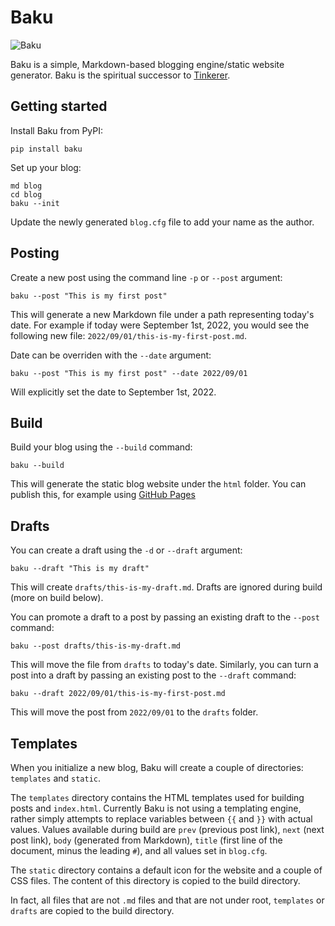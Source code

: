 # Baku

![Baku](baku.png)

Baku is a simple, Markdown-based blogging engine/static website generator. Baku is the spiritual successor to [Tinkerer](https://github.com/vladris/tinkerer).

## Getting started

Install Baku from PyPI:

```
pip install baku
```

Set up your blog:

```
md blog
cd blog
baku --init
```

Update the newly generated `blog.cfg` file to add your name as the author.

## Posting

Create a new post using the command line `-p` or `--post` argument:

```
baku --post "This is my first post"
```

This will generate a new Markdown file under a path representing today's date.
For example if today were September 1st, 2022, you would see the following new
file: `2022/09/01/this-is-my-first-post.md`.

Date can be overriden with the `--date` argument:

```
baku --post "This is my first post" --date 2022/09/01
```

Will explicitly set the date to September 1st, 2022.

## Build

Build your blog using the `--build` command:

```
baku --build
```

This will generate the static blog website under the `html` folder. You can
publish this, for example using [GitHub Pages](https://pages.github.com/)

## Drafts

You can create a draft using the `-d` or `--draft` argument:

```
baku --draft "This is my draft"
```

This will create `drafts/this-is-my-draft.md`. Drafts are ignored during build
(more on build below).

You can promote a draft to a post by passing an existing draft to the `--post`
command:

```
baku --post drafts/this-is-my-draft.md
```

This will move the file from `drafts` to today's date. Similarly, you can
turn a post into a draft by passing an existing post to the `--draft` command:

```
baku --draft 2022/09/01/this-is-my-first-post.md
```

This will move the post from `2022/09/01` to the `drafts` folder.

## Templates

When you initialize a new blog, Baku will create a couple of directories:
`templates` and `static`.

The `templates` directory contains the HTML templates used for building posts
and `index.html`. Currently Baku is not using a templating engine, rather
simply attempts to replace variables between `{{` and `}}` with actual values.
Values available during build are `prev` (previous post link), `next`
(next post link), `body` (generated from Markdown), `title` (first line of the document, minus the leading `#`), and all values set in `blog.cfg`.

The `static` directory contains a default icon for the website and a couple of
CSS files. The content of this directory is copied to the build directory.

In fact, all files that are not `.md` files and that are not under root,
`templates` or `drafts` are copied to the build directory.
